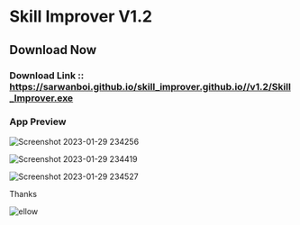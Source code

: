 # Skill Improver V1.2

## Download Now

### Download Link :: https://sarwanboi.github.io/skill_improver.github.io//v1.2/Skill_Improver.exe 

### App Preview

![Screenshot 2023-01-29 234256](https://user-images.githubusercontent.com/92580571/215346780-87b6e086-1d41-4b6b-b261-418be0717c99.jpg)

![Screenshot 2023-01-29 234419](https://user-images.githubusercontent.com/92580571/215346962-73a29499-4505-4f3d-8e14-ad715d06e63f.jpg)


![Screenshot 2023-01-29 234527](https://user-images.githubusercontent.com/92580571/215347259-81415bfc-fd73-4367-a124-daada52703dd.jpg)


Thanks

![ellow](https://user-images.githubusercontent.com/92580571/215347334-d8e5e4c1-c40a-46e8-8636-536703e5a330.png)

